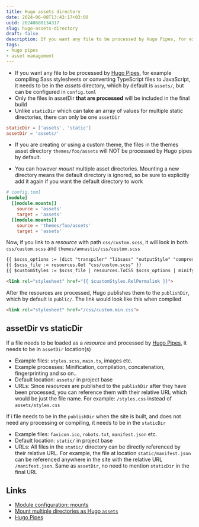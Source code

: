 ```yaml
---
title: Hugo assets directory
date: 2024-06-08T13:43:17+03:00
uuid: 20240608134317
slug: hugo-assets-directory
draft: false
description: If you want any file to be processed by Hugo Pipes, for example compiling Sass stylesheets or converting TypeScript files to JavaScript, it needs to be in the assets/ directory.
tags: 
- hugo pipes
- asset management
---
```


- If you want any file to be processed by [Hugo Pipes](https://gohugo.io/hugo-pipes/introduction/), for example compiling Sass stylesheets or converting TypeScript files to JavaScript, it needs to be in the _assets_ directory, which by default is `assets/`, but can be configured in `config.toml`
- Only the files in assetDir **that are processed** will be included in the final build
- Unlike `staticDir` which can take an array of values for multiple static directories, there can only be one `assetDir`

```toml
staticDir = ['assets', 'static']
assetDir = 'assets/'
```

- If you are creating or using a custom theme, the files in the themes asset directory `themes/foo/assets` will NOT be processed by Hugo pipes by default.

- You can however _mount_ multiple asset directories. Mounting a new directory means the default directory is ignored, so be sure to explicitly add it again if you want the default directory to work

```toml
# config.toml
[module]
  [[module.mounts]]
    source = 'assets'
    target = 'assets'
  [[module.mounts]]
    source = 'themes/foo/assets'
    target = 'assets'
```

Now, if you link to a _resource_ with path `css/custom.scss`, it will look in both `css/custom.scss` and `themes/amnastic/css/custom.scss`

```html
{{ $scss_options := (dict "transpiler" "libsass" "outputStyle" "compressed") }}
{{ $scss_file := resources.Get "css/custom.scss" }}
{{ $customStyles := $scss_file | resources.ToCSS $scss_options | minify }}

<link rel="stylesheet" href="{{ $customStyles.RelPermalink }}">
```

After the resources are processed, Hugo publishes them to the `publishDir`, which by default is `public/`. The link would look like this when compiled

```html
<link rel="stylesheet" href="/css/custom.min.css">
```

## assetDir vs staticDir
If a file needs to be loaded as a _resource_ and processed by [Hugo Pipes][hugo pipes], it needs to be in `assetDir` location(s)
  - Example files: `styles.scss`, `main.ts`, images etc.
  - Example processes: Minification, compilation, concatenation, fingerprinting and so on..
  - Default location: `assets/` in project base
  - URLs: Since _resources_ are published to the `publishDir` after they have been processed, you can reference them with their relative URL which would be just the file name. For example: `/styles.css` instead of `assets/styles.css`

If i file needs to be in the `publishDir` when the site is built, and does not need any processing or compiling, it needs to be in the `staticDir`
  - Example files: `favicon.ico`, `robots.txt`, `manifest.json` etc.
  - Default location: `static/` in project base
  - URLs: All files in the `static/` directory can be directly referenced by their relative URL. For example, the file at location `static/manifest.json` can be referenced anywhere in the site with the relative URL `/manifest.json`. Same as `assetDir`, no need to mention `staticDir` in the final URL


Links
---
- [Module configuration: mounts](https://gohugo.io/hugo-modules/configuration/#module-configuration-mounts)
- [Mount multiple directories as Hugo `assets`](https://discourse.gohugo.io/t/mount-multiple-directories-as-hugo-assets/44267/2)
- [Hugo Pipes](https://gohugo.io/hugo-pipes/introduction/)

[hugo pipes]: https://gohugo.io/hugo-pipes/introduction/